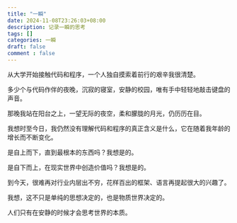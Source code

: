 ```yaml
---
title: "一瞬"
date: 2024-11-08T23:26:03+08:00
description: 记录一瞬的思考
tags: []
categories: 一瞬
draft: false
comment : false 
---
```


从大学开始接触代码和程序，一个人独自摸索着前行的艰辛我很清楚。

多少个与代码作伴的夜晚，沉寂的寝室，安静的校园，唯有手中轻轻地敲击键盘的声音。

那晚我站在阳台之上，一望无际的夜空，柔和朦胧的月光，仍历历在目。

我想时至今日，我仍然没有理解代码和程序的真正含义是什么，它在随着我年龄的增长而不断变化。

是自上而下，直到最根本的东西吗？我想是的。

是自下而上，在现实世界中创造价值吗？我想是的。

到今天，很难再对行业内层出不穷，花样百出的框架、语言再提起很大的兴趣了。

我想，这不只是单纯的思想决定的，也是物质世界决定的。

人们只有在安静的时候才会思考世界的本质。